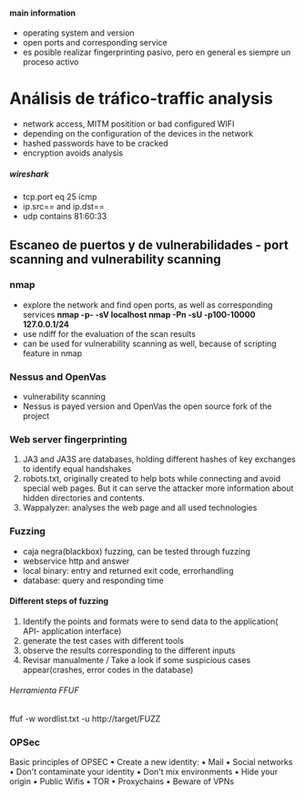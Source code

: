 #### main information
- operating system and version
- open ports and corresponding service
- es posible realizar fingerprinting pasivo, pero en general es siempre un proceso activo


# Análisis de tráfico-traffic analysis 
-  network access, MITM positition or bad configured WIFI
- depending on the configuration of the devices in the network
- hashed passwords have to be cracked
- encryption avoids analysis 

##### wireshark
- tcp.port eq 25 icmp
- ip.src== and ip.dst==
- udp contains 81:60:33


## Escaneo de puertos y de vulnerabilidades - port scanning and vulnerability scanning


### nmap
- explore the network and find open ports, as well as corresponding services
**nmap -p- -sV localhost
nmap -Pn -sU -p100-10000 127.0.0.1/24**
- use ndiff for the evaluation of the scan results
- can be used for vulnerability scanning as well, because of scripting feature in nmap



### Nessus and OpenVas
- vulnerability scanning
- Nessus is payed version and OpenVas the open source fork of the project




### Web server fingerprinting
1) JA3 and JA3S are databases, holding different hashes of key exchanges to identify equal handshakes
2) robots.txt, originally created to help bots while connecting and avoid special web pages. But it can serve the attacker more information about hidden directories and contents.
3) Wappalyzer: analyses the web page and all used technologies

### Fuzzing 
- caja negra(blackbox) fuzzing, can be tested through fuzzing
- webservice http and answer
- local binary: entry and returned exit code, errorhandling
- database: query and responding time

#### Different steps of fuzzing
1.  Identify the points and formats were to send data to the application( API- application interface)
2. generate the test cases with different tools
3. observe the results corresponding to the different inputs
4. Revisar manualmente / Take a look if some suspicious cases appear(crashes, error codes in the database)

###### Herramienta FFUF
ffuf -w wordlist.txt
-u http://target/FUZZ



### OPSec
Basic principles of OPSEC
▪ Create a new identity:
	▪ Mail
	▪ Social networks
	▪ Don't contaminate your identity
	▪ Don't mix environments
▪ Hide your origin
	▪ Public Wifis
	▪ TOR
	▪ Proxychains
	▪ Beware of VPNs


